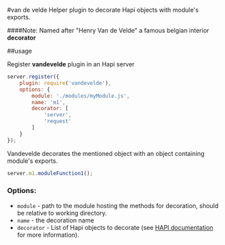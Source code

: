 #van de velde
Helper plugin to decorate Hapi objects with module's exports.

####Note:
Named after "Henry Van de Velde" a famous belgian interior **decorator**  

##usage

Register **vandevelde** plugin in an Hapi server

```javascript
server.register({
    plugin: require('vandevelde'),
    options: {
        module: './modules/myModule.js',
        name: 'm1',
        decorator: [
            'server',
            'request'        
        ]       
    }
});
```
Vandevelde decorates the mentioned object with an object containing module's exports.

```javascript
server.m1.moduleFunction1();
```
### Options:
- `module` - path to the module hosting the methods for decoration, should be relative to working directory.
- `name` - the decoration name
- `decorator` - List of Hapi objects to decorate (see [HAPI documentation](https://hapi.dev/api/?v=19.1.1#-serverdecoratetype-property-method-options) for more information).
